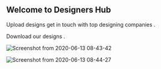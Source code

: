 ## Welcome to Designers Hub 

 Upload designs get in touch with top designing companies .
 
 Download our designs .
 
 ![Screenshot from 2020-06-13 08-43-42](https://user-images.githubusercontent.com/47109963/84558807-2bfb4600-ad53-11ea-9205-facbb53111e2.png)
 
 
 
![Screenshot from 2020-06-13 08-44-27](https://user-images.githubusercontent.com/47109963/84558810-2f8ecd00-ad53-11ea-80dd-97c87ba467c2.png)


